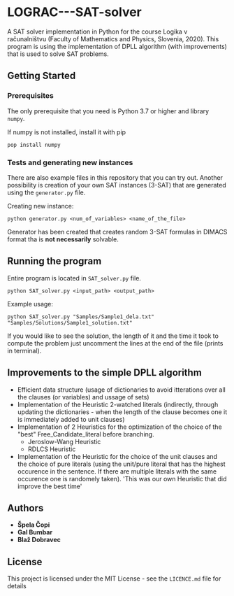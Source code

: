 # LOGRAC---SAT-solver
A SAT solver implementation in Python for the course Logika v računalništvu (Faculty of Mathematics and Physics, Slovenia, 2020). This program is using the implementation of DPLL algorithm (with improvements) that is used to solve SAT problems.

## Getting Started

### Prerequisites

The only prerequisite that you need is Python 3.7 or higher and library `numpy`.

If numpy is not installed, install it with pip
```
pop install numpy
```

### Tests and generating new instances

There are also example files in this repository that you can try out. Another possibility is creation of your own SAT instances (3-SAT) that are generated using the `generator.py` file.

Creating new instance: 
```
python generator.py <num_of_variables> <name_of_the_file>
```
Generator has been created that creates random 3-SAT formulas in DIMACS format tha is **not necessarily** solvable.  

## Running the program

Entire program is located in `SAT_solver.py` file.
```
python SAT_solver.py <input_path> <output_path>
```

Example usage:
```
python SAT_solver.py "Samples/Sample1_dela.txt" "Samples/Solutions/Sample1_solution.txt"
```

If you would like to see the solution, the length of it and the time it took to compute the problem just uncomment the lines at the end of the file (prints in terminal).
## Improvements to the simple DPLL algorithm

- Efficient data structure (usage of dictionaries to avoid itterations over all the clauses (or variables) and ussage of sets)
- Implementation of the Heuristic 2-watched literals (indirectly, through updating the dictionaries - when the length of the clause becomes one it is immediately added to unit clauses)
- Implementation of 2 Heuristics for the optimization of the choice of the "best" Free_Candidate_literal before branching.
  - Jeroslow-Wang Heuristic
  - RDLCS Heuristic
- Implementation of the Heuristic for the choice of the unit clauses and the choice of pure literals (using the unit/pure literal that has the highest occurence in the sentence. If there are multiple literals with the same occurence one is randomely taken). 'This was our own Heuristic that did improve the best time' 

## Authors

* **Špela Čopi**
* **Gal Bumbar**
* **Blaž Dobravec**

## License
This project is licensed under the MIT License - see the `LICENCE.md` file for details
